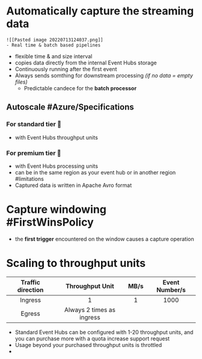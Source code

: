 # Automatically capture the streaming data
	![[Pasted image 20220713124037.png]]
	- Real time & batch based pipelines
- flexible time & and size interval
- copies data directly from the internal Event Hubs storage
- Continuously running after the first event
- Always sends somthing for downstream processing *(if no data = empty files)*
	- Predictable candece for the **batch processor**
## Autoscale #Azure/Specifications
### For standard tier 🎈
- with Event Hubs throughput units 
### For premium tier 🥇
- with Event Hubs processing units 
- can be in the same region as your event hub or in another region #limitations 
- Captured data is written in Apache Avro format

# Capture windowing #FirstWinsPolicy
- the **first trigger** encountered on the window causes a capture operation

# Scaling to throughput units
| Traffic direction | Throughput Unit | MB/s | Event Number/s |
| :---: | :---: | :---: | :---: |
| Ingress | 1 | 1 | 1000 |
| Egress | Always 2 times as ingress |||
- Standard Event Hubs can be configured with 1-20 throughput units, and you can purchase more with a quota increase support request
- Usage beyond your purchased throughput units is throttled
- 